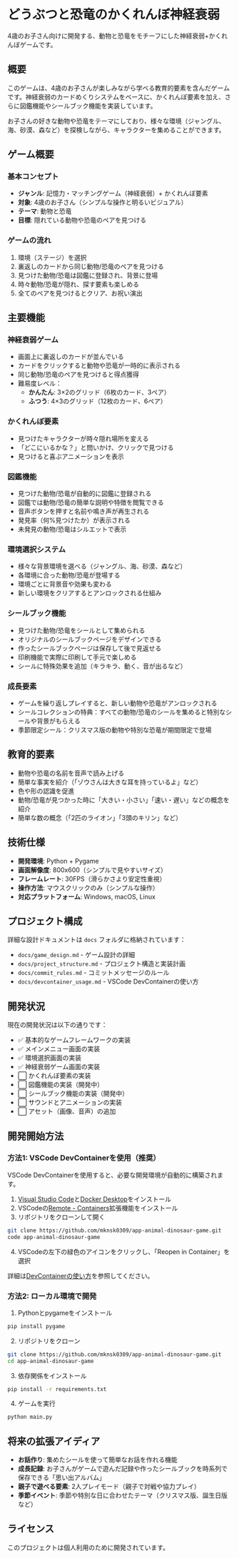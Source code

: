 # どうぶつと恐竜のかくれんぼ神経衰弱

4歳のお子さん向けに開発する、動物と恐竜をモチーフにした神経衰弱+かくれんぼゲームです。

## 概要

このゲームは、4歳のお子さんが楽しみながら学べる教育的要素を含んだゲームです。神経衰弱のカードめくりシステムをベースに、かくれんぼ要素を加え、さらに図鑑機能やシールブック機能を実装しています。

お子さんの好きな動物や恐竜をテーマにしており、様々な環境（ジャングル、海、砂漠、森など）を探検しながら、キャラクターを集めることができます。

## ゲーム概要

### 基本コンセプト
- **ジャンル**: 記憶力・マッチングゲーム（神経衰弱）+ かくれんぼ要素
- **対象**: 4歳のお子さん（シンプルな操作と明るいビジュアル）
- **テーマ**: 動物と恐竜
- **目標**: 隠れている動物や恐竜のペアを見つける

### ゲームの流れ
1. 環境（ステージ）を選択
2. 裏返しのカードから同じ動物/恐竜のペアを見つける
3. 見つけた動物/恐竜は図鑑に登録され、背景に登場
4. 時々動物/恐竜が隠れ、探す要素も楽しめる
5. 全てのペアを見つけるとクリア、お祝い演出

## 主要機能

### 神経衰弱ゲーム
- 画面上に裏返しのカードが並んでいる
- カードをクリックすると動物や恐竜が一時的に表示される
- 同じ動物/恐竜のペアを見つけると得点獲得
- 難易度レベル：
  - **かんたん**: 3×2のグリッド（6枚のカード、3ペア）
  - **ふつう**: 4×3のグリッド（12枚のカード、6ペア）

### かくれんぼ要素
- 見つけたキャラクターが時々隠れ場所を変える
- 「どこにいるかな？」と問いかけ、クリックで見つける
- 見つけると喜ぶアニメーションを表示

### 図鑑機能
- 見つけた動物/恐竜が自動的に図鑑に登録される
- 図鑑では動物/恐竜の簡単な説明や特徴を閲覧できる
- 音声ボタンを押すと名前や鳴き声が再生される
- 発見率（何%見つけたか）が表示される
- 未発見の動物/恐竜はシルエットで表示

### 環境選択システム
- 様々な背景環境を選べる（ジャングル、海、砂漠、森など）
- 各環境に合った動物/恐竜が登場する
- 環境ごとに背景音や効果も変わる
- 新しい環境をクリアするとアンロックされる仕組み

### シールブック機能
- 見つけた動物/恐竜をシールとして集められる
- オリジナルのシールブックページをデザインできる
- 作ったシールブックページは保存して後で見返せる
- 印刷機能で実際に印刷して手元で楽しめる
- シールに特殊効果を追加（キラキラ、動く、音が出るなど）

### 成長要素
- ゲームを繰り返しプレイすると、新しい動物や恐竜がアンロックされる
- シールコレクションの特典：すべての動物/恐竜のシールを集めると特別なシールや背景がもらえる
- 季節限定シール：クリスマス版の動物や特別な恐竜が期間限定で登場

## 教育的要素
- 動物や恐竜の名前を音声で読み上げる
- 簡単な事実を紹介（「ゾウさんは大きな耳を持っているよ」など）
- 色や形の認識を促進
- 動物/恐竜が見つかった時に「大きい・小さい」「速い・遅い」などの概念を紹介
- 簡単な数の概念（「2匹のライオン」「3頭のキリン」など）

## 技術仕様

- **開発環境**: Python + Pygame
- **画面解像度**: 800x600（シンプルで見やすいサイズ）
- **フレームレート**: 30FPS（滑らかさより安定性重視）
- **操作方法**: マウスクリックのみ（シンプルな操作）
- **対応プラットフォーム**: Windows, macOS, Linux

## プロジェクト構成

詳細な設計ドキュメントは `docs` フォルダに格納されています：

- `docs/game_design.md` - ゲーム設計の詳細
- `docs/project_structure.md` - プロジェクト構造と実装計画
- `docs/commit_rules.md` - コミットメッセージのルール
- `docs/devcontainer_usage.md` - VSCode DevContainerの使い方

## 開発状況

現在の開発状況は以下の通りです：

- ✅ 基本的なゲームフレームワークの実装
- ✅ メインメニュー画面の実装
- ✅ 環境選択画面の実装
- ✅ 神経衰弱ゲーム画面の実装
- ⬜ かくれんぼ要素の実装
- ⬜ 図鑑機能の実装（開発中）
- ⬜ シールブック機能の実装（開発中）
- ⬜ サウンドとアニメーションの実装
- ⬜ アセット（画像、音声）の追加

## 開発開始方法

### 方法1: VSCode DevContainerを使用（推奨）

VSCode DevContainerを使用すると、必要な開発環境が自動的に構築されます。

1. [Visual Studio Code](https://code.visualstudio.com/)と[Docker Desktop](https://www.docker.com/products/docker-desktop)をインストール
2. VSCodeの[Remote - Containers](https://marketplace.visualstudio.com/items?itemName=ms-vscode-remote.remote-containers)拡張機能をインストール
3. リポジトリをクローンして開く
```bash
git clone https://github.com/mknsk0309/app-animal-dinosaur-game.git
code app-animal-dinosaur-game
```
4. VSCodeの左下の緑色のアイコンをクリックし、「Reopen in Container」を選択

詳細は[DevContainerの使い方](docs/devcontainer_usage.md)を参照してください。

### 方法2: ローカル環境で開発

1. Pythonとpygameをインストール
```bash
pip install pygame
```

2. リポジトリをクローン
```bash
git clone https://github.com/mknsk0309/app-animal-dinosaur-game.git
cd app-animal-dinosaur-game
```

3. 依存関係をインストール
```bash
pip install -r requirements.txt
```

4. ゲームを実行
```bash
python main.py
```

## 将来の拡張アイディア
- **お話作り**: 集めたシールを使って簡単なお話を作れる機能
- **成長記録**: お子さんがゲームで遊んだ記録や作ったシールブックを時系列で保存できる「思い出アルバム」
- **親子で遊べる要素**: 2人プレイモード（親子で対戦や協力プレイ）
- **季節イベント**: 季節や特別な日に合わせたテーマ（クリスマス版、誕生日版など）

## ライセンス

このプロジェクトは個人利用のために開発されています。
